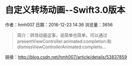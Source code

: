 # 自定义转场动画--Swift3.0版本
作者：hmh007
日期：2016-12-23 14:36
浏览量：3656
> 简介：转场动画这事，说简单也简单，可以通过presentViewController:animated:completion:和dismissViewControllerAnimated:completio...

 链接：http://blog.csdn.net/hmh007/article/details/53837859
